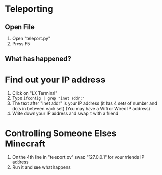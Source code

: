# Teleporting
## Open File

1. Open "teleport.py"
2. Press F5

## What has happened?

# Find out your IP address

1. Click on "LX Terminal" 
2. Type `ifconfig | grep "inet addr:"`
3. The text after "inet addr" is your IP address (it has 4 sets of number and dots in between each set) (You may have a Wifi or Wired IP address)
4. Write down your IP address and swap it with a friend

# Controlling Someone Elses Minecraft

1. On the 4th line in "teleport.py" swap "127.0.0.1" for your friends IP address
2. Run it and see what happens
